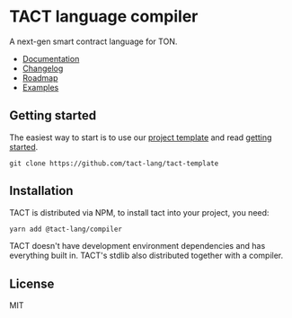 # TACT language compiler

A next-gen smart contract language for TON.

* [Documentation](https://docs.tact-lang.org)
* [Changelog](/CHANGELOG.md)
* [Roadmap](/ROADMAP.md)
* [Examples](/examples/)

## Getting started

The easiest way to start is to use our [project template](https://github.com/tact-lang/tact-template) and read [getting started](https://docs.tact-lang.org).

```
git clone https://github.com/tact-lang/tact-template
```

## Installation

TACT is distributed via NPM, to install tact into your project, you need:

```bash
yarn add @tact-lang/compiler
```

TACT doesn't have development environment dependencies and has everything built in. TACT's stdlib also distributed together with a compiler.

## License

MIT
